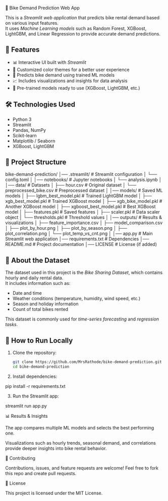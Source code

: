 🚴 Bike Demand Prediction Web App

This is a _Streamlit web application_ that predicts bike rental demand based on various input features.  
It uses _Machine Learning models_ such as Random Forest, XGBoost, LightGBM, and Linear Regression to provide accurate demand predictions.

## 🌟 Features

- 📊 Interactive UI built with _Streamlit_
- 🎨 Customized color themes for a better user experience
- 🤖 Predicts bike demand using trained ML models
- 📈 Includes visualizations and insights for data analysis
- 💾 Pre-trained models ready to use (XGBoost, LightGBM, etc.)

## 🛠 Technologies Used

- Python 3
- Streamlit
- Pandas, NumPy
- Scikit-learn
- Matplotlib / Seaborn
- XGBoost, LightGBM

## 📂 Project Structure

bike-demand-prediction/
│── .streamlit/ # Streamlit configuration
│ └── config.toml
│
│── notebooks/ # Jupyter notebooks
│ └── analysis.ipynb
│
│── data/ # Datasets
│ ├── hour.csv # Original dataset
│ └── preprocessed_bike.csv # Preprocessed dataset
│
│── models/ # Saved ML models
│ ├── lgbm_best_model.pkl # Trained LightGBM model
│ ├── xgb_best_model.pkl # Trained XGBoost model
│ ├── xgb_bike_model.pkl # Another XGBoost model
│ ├── xgboost_best_model.pkl # Best XGBoost model
│ ├── features.pkl # Saved features
│ ├── scaler.pkl # Data scaler object
│ └── thresholds.pkl # Threshold values
│
│── outputs/ # Results & visualizations
│ ├── feature_importance.csv
│ ├── model_comparison.csv
│ ├── plot_by_hour.png
│ ├── plot_by_season.png
│ ├── plot_correlation.png
│ └── plot_temp_vs_cnt.png
│
│── app.py # Main Streamlit web application
│── requirements.txt # Dependencies
│── README.md # Project documentation
│── LICENSE # License (if added)

## 📂 About the Dataset

The dataset used in this project is the _Bike Sharing Dataset_, which contains hourly and daily rental data.  
It includes information such as:

- Date and time
- Weather conditions (temperature, humidity, wind speed, etc.)
- Season and holiday information
- Count of total bikes rented

This dataset is commonly used for _time-series forecasting_ and _regression tasks_.

## 🚀 How to Run Locally

1. Clone the repository:

   ```bash
   git clone https://github.com/MrsRathode/bike-demand-prediction.git
   cd bike-demand-prediction

   ```

2. Install dependencies:

pip install -r requirements.txt

3. Run the Streamlit app:

streamlit run app.py

📊 Results & Insights

The app compares multiple ML models and selects the best performing one.

Visualizations such as hourly trends, seasonal demand, and correlations provide deeper insights into bike rental behavior.

🤝 Contributing

Contributions, issues, and feature requests are welcome!
Feel free to fork this repo and create pull requests.

📜 License

This project is licensed under the MIT License.
